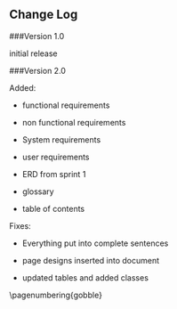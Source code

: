 ## Change Log

###Version 1.0
 
  initial release
  
###Version 2.0

  Added:
  
  - functional requirements
  
  - non functional requirements 
  
  - System requirements
  
  - user requirements
  
  - ERD from sprint 1
  
  - glossary
  
  - table of contents
  
Fixes: 
  
  - Everything put into complete sentences
  
  - page designs inserted into document
  
  - updated tables and added classes

\pagenumbering{gobble}
